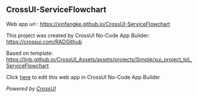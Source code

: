 ## CrossUI-ServiceFlowchart
Web app url : https://xinfangke.github.io/CrossUI-ServiceFlowchart

This project was created by CrossUI No-Code App Builder: https://crossui.com/RADGithub

Based on template: https://linb.github.io/CrossUI_Assets/assets/projects/Simple/xui_project_tpl_ServiceFlowchart

Click [here](https://crossui.com/RADGithub/#!from=github&owner=xinfangke&repo=CrossUI-ServiceFlowchart) to edit this web app in CrossUI No-Code App Builder

<i>Powered by [CrossUI](https://crossui.com)</i>
